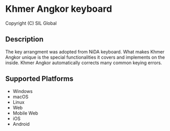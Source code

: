 Khmer Angkor keyboard
=====================

Copyright (C) SIL Global

Description
-----------

The key arrangment was adopted from NiDA keyboard. What makes Khmer Angkor unique is the special functionalities it covers and implements on the inside.
Khmer Angkor automatically corrects many common keying errors.

Supported Platforms
-------------------
 * Windows
 * macOS
 * Linux
 * Web
 * Mobile Web
 * iOS
 * Android
 
